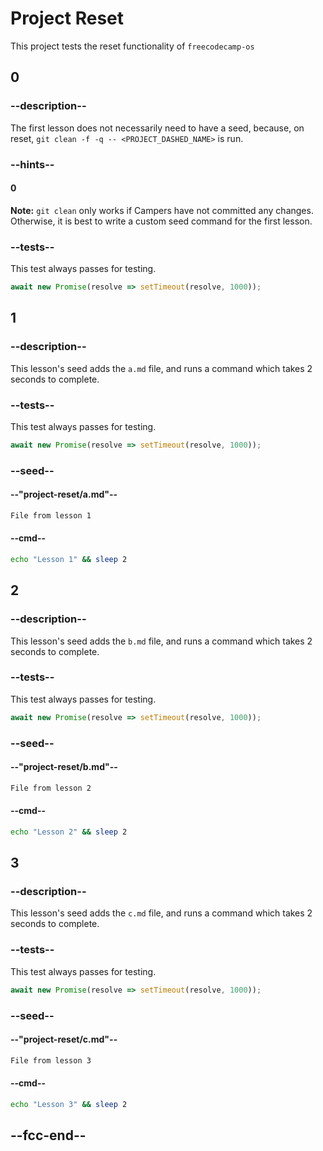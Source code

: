 # Project Reset

This project tests the reset functionality of `freecodecamp-os`

## 0

### --description--

The first lesson does not necessarily need to have a seed, because, on reset, `git clean -f -q -- <PROJECT_DASHED_NAME>` is run.

### --hints--

#### 0

**Note:** `git clean` only works if Campers have not committed any changes. Otherwise, it is best to write a custom seed command for the first lesson.

### --tests--

This test always passes for testing.

```js
await new Promise(resolve => setTimeout(resolve, 1000));
```

## 1

### --description--

This lesson's seed adds the `a.md` file, and runs a command which takes 2 seconds to complete.

### --tests--

This test always passes for testing.

```js
await new Promise(resolve => setTimeout(resolve, 1000));
```

### --seed--

#### --"project-reset/a.md"--

```md
File from lesson 1
```

#### --cmd--

```bash
echo "Lesson 1" && sleep 2
```

## 2

### --description--

This lesson's seed adds the `b.md` file, and runs a command which takes 2 seconds to complete.

### --tests--

This test always passes for testing.

```js
await new Promise(resolve => setTimeout(resolve, 1000));
```

### --seed--

#### --"project-reset/b.md"--

```md
File from lesson 2
```

#### --cmd--

```bash
echo "Lesson 2" && sleep 2
```

## 3

### --description--

This lesson's seed adds the `c.md` file, and runs a command which takes 2 seconds to complete.

### --tests--

This test always passes for testing.

```js
await new Promise(resolve => setTimeout(resolve, 1000));
```

### --seed--

#### --"project-reset/c.md"--

```md
File from lesson 3
```

#### --cmd--

```bash
echo "Lesson 3" && sleep 2
```

## --fcc-end--

